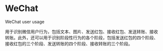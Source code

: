 # WeChat
WeChat user usage 

用于识别微信用户行为，包括文本、图片、发送红包、接收红包、发送转账、接收转账。此外，还可以用于识别阶段性行为的各个阶段，包括发送红包的四个阶段、接收红包的三个阶段、发送转账的四个阶段、接收转账的三个阶段。
